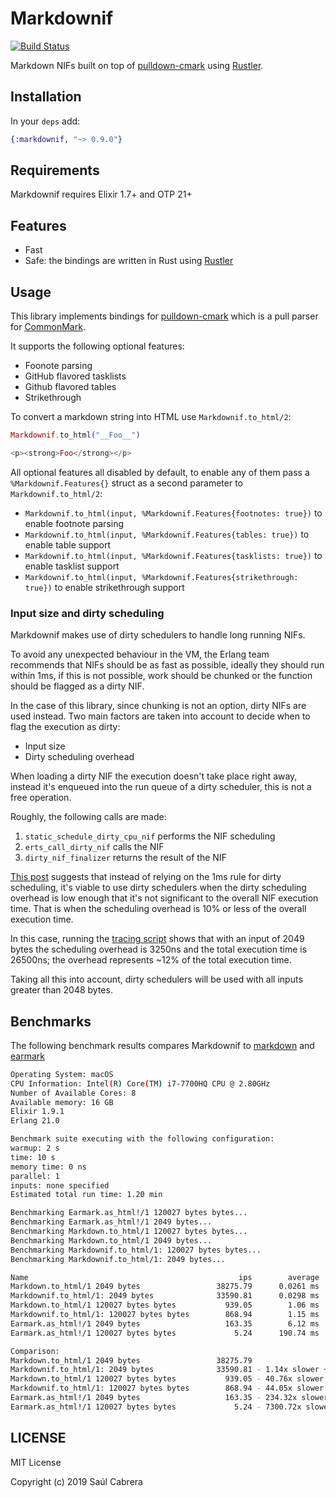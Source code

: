 # Markdownif

[![Build Status](https://github.com/saulecabrera/markdownif/workflows/CI/badge.svg)](https://github.com/saulecabrera/markdownif/actions)


Markdown NIFs built on top of [pulldown-cmark](https://github.com/raphlinus/pulldown-cmark) using [Rustler](https://github.com/rusterlium/rustler).


## Installation

In your `deps` add:

```elixir
{:markdownif, "~> 0.9.0"}
```

## Requirements

Markdownif requires Elixir 1.7+ and OTP 21+

## Features

- Fast
- Safe: the bindings are written in Rust using [Rustler](https://github.com/rusterlium/rustler)

## Usage

This library implements bindings for [pulldown-cmark](https://github.com/raphlinus/pulldown-cmark) which is a pull parser for [CommonMark](https://commonmark.org/).

It supports the following optional features:

- Foonote parsing
- GitHub flavored tasklists
- Github flavored tables
- Strikethrough


To convert a markdown string into HTML use `Markdownif.to_html/2`:

```elixir
Markdownif.to_html("__Foo__")

<p><strong>Foo</strong></p>
```

All optional features all disabled by default, to enable any of them pass a `%Markdownif.Features{}` struct as a second parameter to `Markdownif.to_html/2`:


- `Markdownif.to_html(input, %Markdownif.Features{footnotes: true})` to enable footnote parsing
- `Markdownif.to_html(input, %Markdownif.Features{tables: true})` to enable table support
- `Markdownif.to_html(input, %Markdownif.Features{tasklists: true})` to enable tasklist support 
- `Markdownif.to_html(input, %Markdownif.Features{strikethrough: true})` to enable strikethrough support

### Input size and dirty scheduling

Markdownif makes use of dirty schedulers to handle long running NIFs.

To avoid any unexpected behaviour in the VM, the Erlang team recommends that NIFs should be as fast as possible, ideally they should run within 1ms, if this is not possible,
work should be chunked or the function should be flagged as a dirty NIF.

In the case of this library, since chunking is not an option, dirty NIFs are used instead. Two main factors are taken into account to decide when to flag the execution as dirty:

- Input size
- Dirty scheduling overhead

When loading a dirty NIF the execution doesn't take place right away, instead it's enqueued into the run queue of a dirty scheduler, this is not a free operation.

Roughly, the following calls are made:

1. `static_schedule_dirty_cpu_nif` performs the NIF scheduling
2. `erts_call_dirty_nif` calls the NIF
3. `dirty_nif_finalizer` returns the result of the NIF

[This post](https://medium.com/@jlouis666/erlang-dirty-scheduler-overhead-6e1219dcc7) suggests that instead of relying on the 1ms rule for dirty scheduling, it's viable to use dirty schedulers when the dirty scheduling overhead is low enough that it's not significant to the overall NIF execution time. That is when the scheduling overhead is 10% or less of the overall execution time. 

In this case, running the [tracing script](https://github.com/saulecabrera/markdownif/blob/master/bench/trace_dirty_nif.d) shows that with an input of 2049 bytes the scheduling overhead is 3250ns and the total execution time is 26500ns; the overhead represents ~12% of the total execution time. 

Taking all this into account, dirty schedulers will be used with all inputs greater than 2048 bytes.

## Benchmarks

The following benchmark results compares Markdownif to [markdown](https://github.com/devinus/markdown) and [earmark](https://github.com/pragdave/earmark)

```sh
Operating System: macOS
CPU Information: Intel(R) Core(TM) i7-7700HQ CPU @ 2.80GHz
Number of Available Cores: 8
Available memory: 16 GB
Elixir 1.9.1
Erlang 21.0

Benchmark suite executing with the following configuration:
warmup: 2 s
time: 10 s
memory time: 0 ns
parallel: 1
inputs: none specified
Estimated total run time: 1.20 min

Benchmarking Earmark.as_html!/1 120027 bytes bytes...
Benchmarking Earmark.as_html!/1 2049 bytes...
Benchmarking Markdown.to_html/1 120027 bytes bytes...
Benchmarking Markdown.to_html/1 2049 bytes...
Benchmarking Markdownif.to_html/1: 120027 bytes bytes...
Benchmarking Markdownif.to_html/1: 2049 bytes...

Name                                               ips        average  deviation         median         99th %
Markdown.to_html/1 2049 bytes                 38275.79      0.0261 ms    ±40.58%      0.0240 ms      0.0640 ms
Markdownif.to_html/1: 2049 bytes              33590.81      0.0298 ms    ±48.69%      0.0270 ms      0.0800 ms
Markdown.to_html/1 120027 bytes bytes           939.05        1.06 ms    ±10.10%        1.02 ms        1.47 ms
Markdownif.to_html/1: 120027 bytes bytes        868.94        1.15 ms    ±12.93%        1.12 ms        1.70 ms
Earmark.as_html!/1 2049 bytes                   163.35        6.12 ms    ±11.52%        5.97 ms        9.22 ms
Earmark.as_html!/1 120027 bytes bytes             5.24      190.74 ms     ±3.63%      189.62 ms      229.73 ms

Comparison:
Markdown.to_html/1 2049 bytes                 38275.79
Markdownif.to_html/1: 2049 bytes              33590.81 - 1.14x slower +0.00364 ms
Markdown.to_html/1 120027 bytes bytes           939.05 - 40.76x slower +1.04 ms
Markdownif.to_html/1: 120027 bytes bytes        868.94 - 44.05x slower +1.12 ms
Earmark.as_html!/1 2049 bytes                   163.35 - 234.32x slower +6.10 ms
Earmark.as_html!/1 120027 bytes bytes             5.24 - 7300.72x slower +190.71 ms

```


## LICENSE

MIT License

Copyright (c) 2019 Saúl Cabrera

